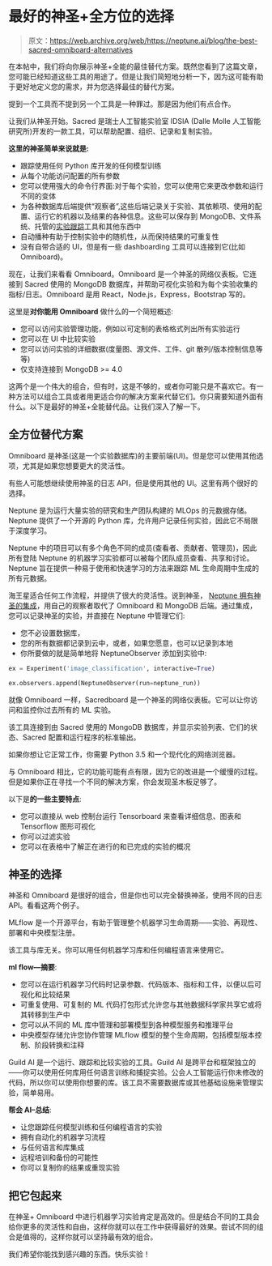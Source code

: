 # 最好的神圣+全方位的选择

> 原文：<https://web.archive.org/web/https://neptune.ai/blog/the-best-sacred-omniboard-alternatives>

在本帖中，我们将向你展示神圣+全能的最佳替代方案。既然您看到了这篇文章，您可能已经知道这些工具的用途了。但是让我们简短地分析一下，因为这可能有助于更好地定义您的需求，并为您选择最佳的替代方案。

提到一个工具而不提到另一个工具是一种罪过。那是因为他们有点合作。

让我们从神圣开始。Sacred 是瑞士人工智能实验室 IDSIA (Dalle Molle 人工智能研究所)开发的一款工具，可以帮助配置、组织、记录和复制实验。

**这里的神圣简单来说就是:**

*   跟踪使用任何 Python 库开发的任何模型训练
*   从每个功能访问配置的所有参数
*   您可以使用强大的命令行界面:对于每个实验，您可以使用它来更改参数和运行不同的变体
*   为各种数据库后端提供“观察者”,这些后端记录关于实验、其依赖项、使用的配置、运行它的机器以及结果的各种信息。这些可以保存到 MongoDB、文件系统、托管的[实验跟踪](/web/20221206020725/https://neptune.ai/experiment-tracking)工具和其他东西中
*   自动播种有助于控制实验中的随机性，从而保持结果的可重复性
*   没有自带合适的 UI，但是有一些 dashboarding 工具可以连接到它(比如 Omniboard)。

现在，让我们来看看 Omniboard。Omniboard 是一个神圣的网络仪表板。它连接到 Sacred 使用的 MongoDB 数据库，并帮助可视化实验和为每个实验收集的指标/日志。Omniboard 是用 React，Node.js，Express，Bootstrap 写的。

这里是**对你能用 Omniboard** 做什么的一个简短概述:

*   您可以访问实验管理功能，例如以可定制的表格格式列出所有实验运行
*   您可以在 UI 中比较实验
*   您可以访问实验的详细数据(度量图、源文件、工件、git 散列/版本控制信息等等)
*   仅支持连接到 MongoDB >= 4.0

这两个是一个伟大的组合，但有时，这是不够的，或者你可能只是不喜欢它。有一种方法可以组合工具或者用更适合你的解决方案来代替它们。你只需要知道外面有什么。以下是最好的神圣+全能替代品。让我们深入了解一下。

## 全方位替代方案

Omniboard 是神圣(这是一个实验数据库)的主要前端(UI)。但是您可以使用其他选项，尤其是如果您想要更大的灵活性。

有些人可能想继续使用神圣的日志 API，但是使用其他的 UI。这里有两个很好的选择。

Neptune 是为运行大量实验的研究和生产团队构建的 MLOps 的元数据存储。Neptune 提供了一个开源的 Python 库，允许用户记录任何实验，因此它不局限于深度学习。

Neptune 中的项目可以有多个角色不同的成员(查看者、贡献者、管理员)，因此所有登陆 Neptune 的机器学习实验都可以被每个团队成员查看、共享和讨论。Neptune 旨在提供一种易于使用和快速学习的方法来跟踪 ML 生命周期中生成的所有元数据。

海王星适合任何工作流程，并提供了很大的灵活性。说到神圣， [Neptune 拥有神圣的集成](https://web.archive.org/web/20221206020725/https://docs.neptune.ai/integrations-and-supported-tools/experiment-tracking/sacred)，用自己的观察者取代了 Omniboard 和 MongoDB 后端。通过集成，您可以记录神圣的实验，并直接在 Neptune 中管理它们:

*   您不必设置数据库，
*   您的所有数据都记录到云中，或者，如果您愿意，也可以记录到本地
*   你所要做的就是简单地将 NeptuneObserver 添加到实验中:

```py
ex = Experiment('image_classification', interactive=True)

ex.observers.append(NeptuneObserver(run=neptune_run))
```

就像 Omniboard 一样，Sacredboard 是一个神圣的网络仪表板。它可以让你访问和监控你过去所有的 ML 实验。

该工具连接到由 Sacred 使用的 MongoDB 数据库，并显示实验列表、它们的状态、Sacred 配置和运行程序的标准输出。

如果你想让它正常工作，你需要 Python 3.5 和一个现代化的网络浏览器。

与 Omniboard 相比，它的功能可能有点有限，因为它的改进是一个缓慢的过程。但是如果你正在寻找一个不同的解决方案，你会发现圣木板足够了。

以下是**的一些主要特点**:

*   您可以直接从 web 控制台运行 Tensorboard 来查看详细信息、图表和 Tensorflow 图形可视化
*   你可以过滤实验
*   您可以在表格中了解正在进行的和已完成的实验的概况

## 神圣的选择

神圣和 Omniboard 是很好的组合，但是你也可以完全替换神圣，使用不同的日志 API。看看这两个例子。

MLflow 是一个开源平台，有助于管理整个机器学习生命周期——实验、再现性、部署和中央模型注册。

该工具与库无关。你可以用任何机器学习库和任何编程语言来使用它。

**ml flow—摘要**:

*   您可以在运行机器学习代码时记录参数、代码版本、指标和工件，以便以后可视化和比较结果
*   可重复使用、可复制的 ML 代码打包形式允许您与其他数据科学家共享它或将其转移到生产中
*   您可以从不同的 ML 库中管理和部署模型到各种模型服务和推理平台
*   中央模型存储允许您协作管理 MLflow 模型的整个生命周期，包括模型版本控制、阶段转换和注释

Guild AI 是一个运行、跟踪和比较实验的工具。Guild AI 是跨平台和框架独立的——你可以使用任何库用任何语言训练和捕捉实验。公会人工智能运行你未修改的代码，所以你可以使用你想要的库。该工具不需要数据库或其他基础设施来管理实验，简单易用。

**帮会 AI–总结**:

*   让您跟踪任何模型训练和任何编程语言的实验
*   拥有自动化的机器学习流程
*   与任何语言和库集成
*   远程培训和备份的可能性
*   你可以复制你的结果或重现实验

## 把它包起来

在神圣+ Omniboard 中进行机器学习实验肯定是高效的。但是结合不同的工具会给你更多的灵活性和自由，这样你就可以在工作中获得最好的效果。尝试不同的组合是值得的，这样你就可以坚持最有效的组合。

我们希望你能找到感兴趣的东西。快乐实验！